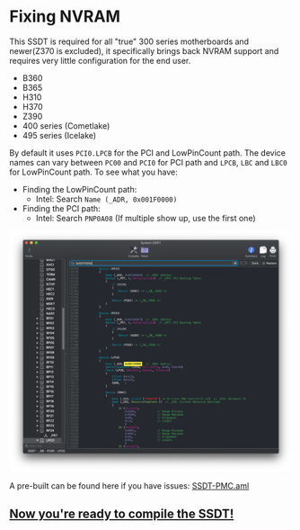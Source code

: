 # Fixing NVRAM

This SSDT is required for all "true" 300 series motherboards and newer(Z370 is excluded), it specifically brings back NVRAM support and requires very little configuration for the end user.

* B360
* B365
* H310
* H370
* Z390
* 400 series (Cometlake)
* 495 series (Icelake)

By default it uses `PCI0.LPCB` for the PCI and LowPinCount path. The device names can vary between `PC00` and `PCI0` for PCI path and `LPCB`, `LBC` and `LBC0` for  LowPinCount path. To see what you have:

* Finding the LowPinCount path:
  * Intel: Search `Name (_ADR, 0x001F0000)`
* Finding the PCI path:
  * Intel: Search `PNP0A08` (If multiple show up, use the first one)

![](/images/Universal/nvram-md/lpc.png)

A pre-built can be found here if you have issues: [SSDT-PMC.aml](https://github.com/dortania/Getting-Started-With-ACPI/blob/master/extra-files/SSDT-PMC.aml) 

## [Now you're ready to compile the SSDT!](/Manual/compile.md)
